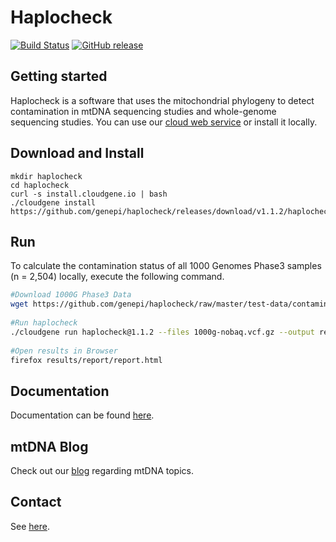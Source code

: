 # Haplocheck
[![Build Status](https://travis-ci.org/genepi/haplocheck.svg?branch=master)](https://travis-ci.org/genepi/haplocheck)
[![GitHub release](https://img.shields.io/github/release/genepi/haplocheck.svg)](https://GitHub.com/genepi/haplocheck/releases/)

## Getting started
Haplocheck is a software that uses the mitochondrial phylogeny to detect contamination in mtDNA sequencing studies and whole-genome sequencing studies. You can use our [cloud web service](http://mitoverse.i-med.ac.at) or install it locally. 

## Download and Install 

    mkdir haplocheck 
    cd haplocheck
    curl -s install.cloudgene.io | bash 
    ./cloudgene install https://github.com/genepi/haplocheck/releases/download/v1.1.2/haplocheck.zip 


## Run 
To calculate the contamination status of all 1000 Genomes Phase3 samples (n = 2,504) locally, execute the following command.  
```sh
#Download 1000G Phase3 Data
wget https://github.com/genepi/haplocheck/raw/master/test-data/contamination/1000G/all/1000g-nobaq.vcf.gz 
    
#Run haplocheck
./cloudgene run haplocheck@1.1.2 --files 1000g-nobaq.vcf.gz --output results  
    
#Open results in Browser
firefox results/report/report.html
```

## Documentation
Documentation can be found [here](https://mitoverse.readthedocs.io/en/latest). 

## mtDNA Blog
Check out our [blog](http://haplogrep.i-med.ac.at/blog/) regarding mtDNA topics.

## Contact
See [here](https://mitoverse.readthedocs.io/en/latest/contact/).
